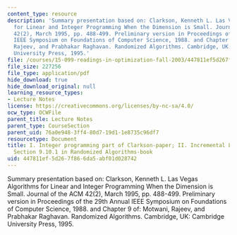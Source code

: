 ```yaml
---
content_type: resource
description: 'Summary presentation based on: Clarkson, Kenneth L. Las Vegas Algorithms
  for Linear and Integer Programming When the Dimension is Small. Journal of the ACM
  42(2), March 1995, pp. 488-499. Preliminary version in Proceedings of the 29th Annual
  IEEE Symposium on Foundations of Computer Science, 1988. and Chapter 9 of: Motwani,
  Rajeev, and Prabhakar Raghavan. Randomized Algorithms. Cambridge, UK: Cambridge
  University Press, 1995.'
file: /courses/15-099-readings-in-optimization-fall-2003/447811ef5d267f866da5abf01d028742_ses3_book.pdf
file_size: 227256
file_type: application/pdf
hide_download: true
hide_download_original: null
learning_resource_types:
- Lecture Notes
license: https://creativecommons.org/licenses/by-nc-sa/4.0/
ocw_type: OCWFile
parent_title: Lecture Notes
parent_type: CourseSection
parent_uid: 76a0e948-3ff4-80d7-19d1-1e8735c96df7
resourcetype: Document
title: I. Integer programming part of Clarkson-paper; II. Incremental Linear Programming,
  Section 9.10.1 in Randomized Algorithms-book
uid: 447811ef-5d26-7f86-6da5-abf01d028742
---
```

Summary presentation based on: Clarkson, Kenneth L. Las Vegas Algorithms for Linear and Integer Programming When the Dimension is Small. Journal of the ACM 42(2), March 1995, pp. 488-499. Preliminary version in Proceedings of the 29th Annual IEEE Symposium on Foundations of Computer Science, 1988. and Chapter 9 of: Motwani, Rajeev, and Prabhakar Raghavan. Randomized Algorithms. Cambridge, UK: Cambridge University Press, 1995.